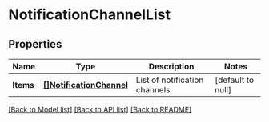 # NotificationChannelList

## Properties
Name | Type | Description | Notes
------------ | ------------- | ------------- | -------------
**Items** | [**[]NotificationChannel**](NotificationChannel.md) | List of notification channels | [default to null]

[[Back to Model list]](../README.md#documentation-for-models) [[Back to API list]](../README.md#documentation-for-api-endpoints) [[Back to README]](../README.md)

